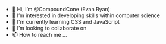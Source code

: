- 👋 Hi, I’m @CompoundCone  (Evan Ryan)
- 👀 I’m interested in developing skills within computer science
- 🌱 I'm currently learning CSS and JavaScript
- 💞️ I’m looking to collaborate on 
- 📫 How to reach me ...

<!---
CompoundCone/CompoundCone is a ✨ special ✨ repository because its `README.md` (this file) appears on your GitHub profile.
You can click the Preview link to take a look at your changes.
--->
